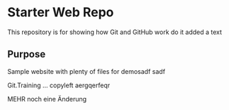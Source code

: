 # Starter Web Repo

This repository is for showing how Git and GitHub work do it
added a text

## Purpose

Sample website with plenty of files for demosadf sadf

Git.Training ... copyleft
aergqerfeqr

MEHR
noch eine Änderung